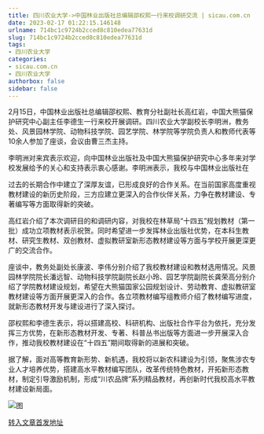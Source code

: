 ```yaml
---
title: 四川农业大学->中国林业出版社总编辑邵权熙一行来校调研交流 | sicau.com.cn
date: 2023-02-17 01:22:15.146148
urlname: 714bc1c9724b2cced8c810edea77631d
slug: 714bc1c9724b2cced8c810edea77631d
tags: 
- 四川农业大学
categories:
- sicau.com.cn
- 四川农业大学
authorbox: false
sidebar: false
---
```

2月15日，中国林业出版社总编辑邵权熙、教育分社副社长高红岩，中国大熊猫保护研究中心副主任李德生一行来校开展调研。四川农业大学副校长李明洲，教务处、风景园林学院、动物科技学院、园艺学院、林学院等学院负责人和教师代表等10余人参加了座谈，会议由曹三杰主持。

李明洲对来宾表示欢迎，向中国林业出版社及中国大熊猫保护研究中心多年来对学校发展给予的关心和支持表示衷心感谢。李明洲表示，我校与中国林业出版社在
<!--more-->
过去的长期合作中建立了深厚友谊，已形成良好的合作关系。在当前国家高度重视教材建设的新历史阶段，三方应建立更深入的合作伙伴关系，力争在教材建设、专著编写等方面取得新的突破。

高红岩介绍了本次调研目的和调研内容，对我校在林草局“十四五”规划教材（第一批）成功立项教材表示祝贺。同时希望进一步发挥林业出版社优势，在本科生教材、研究生教材、双创教材、虚拟教研室新形态教材建设等方面与学校开展更深更广的交流合作。

座谈中，教务处副处长康波、李伟分别介绍了我校教材建设和教材选用情况。风景园林学院院长潘远智、动物科技学院副院长赵小玲、园艺学院副院长龚荣高分别介绍了学院教材建设规划，希望在大熊猫国家公园规划设计、劳动教育、虚拟教研室教材建设等方面开展更深入的合作。各立项教材编写组教师介绍了教材编写进度，就新形态教材开发与建设进行了深入探讨。

邵权熙和李德生表示，将以搭建高校、科研机构、出版社合作平台为依托，充分发挥三方优势，在新形态教材开发、专著、科普丛书出版等方面进一步开展深入合作，推动我校教材建设在“十四五”期间取得新的进展和突破。

据了解，面对高等教育新形势、新机遇，我校将以新农科建设为引领，聚焦涉农专业人才培养优势，搭建高水平教材编写团队，改革传统特色教材，开拓新形态教材，制定引导激励机制，形成“川农品牌”系列精品教材，再创新时代我校高水平教材建设新局面。

![图](https://news.sicau.edu.cn/__local/2/73/C1/3368E699BFD85C2B091432FBB37_5E0B6EE5_74662.png)

[转入文章首发地址](https://news.sicau.edu.cn/info/1078/71007.htm)